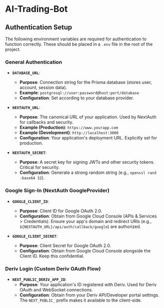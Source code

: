 # AI-Trading-Bot

## Authentication Setup

The following environment variables are required for authentication to function correctly. These should be placed in a `.env` file in the root of the project.

### General Authentication

-   **`DATABASE_URL`**:
    -   **Purpose**: Connection string for the Prisma database (stores user, account, session data).
    -   **Example**: `postgresql://user:password@host:port/database`
    -   **Configuration**: Set according to your database provider.

-   **`NEXTAUTH_URL`**:
    -   **Purpose**: The canonical URL of your application. Used by NextAuth for callbacks and security.
    -   **Example (Production)**: `https://www.yourapp.com`
    -   **Example (Development)**: `http://localhost:3000`
    -   **Configuration**: Your application's deployment URL. Explicitly set for production.

-   **`NEXTAUTH_SECRET`**:
    -   **Purpose**: A secret key for signing JWTs and other security tokens. Critical for security.
    -   **Configuration**: Generate a strong random string (e.g., `openssl rand -base64 32`).

### Google Sign-In (NextAuth GoogleProvider)

-   **`GOOGLE_CLIENT_ID`**:
    -   **Purpose**: Client ID for Google OAuth 2.0.
    -   **Configuration**: Obtain from Google Cloud Console (APIs & Services > Credentials). Ensure your app's domain and redirect URIs (e.g., `${NEXTAUTH_URL}/api/auth/callback/google`) are authorized.

-   **`GOOGLE_CLIENT_SECRET`**:
    -   **Purpose**: Client Secret for Google OAuth 2.0.
    -   **Configuration**: Obtain from Google Cloud Console alongside the Client ID. Keep this confidential.

### Deriv Login (Custom Deriv OAuth Flow)

-   **`NEXT_PUBLIC_DERIV_APP_ID`**:
    -   **Purpose**: Your application's ID registered with Deriv. Used for Deriv OAuth and WebSocket connections.
    -   **Configuration**: Obtain from your Deriv API/Developer portal settings. The `NEXT_PUBLIC_` prefix makes it available to the client-side.
